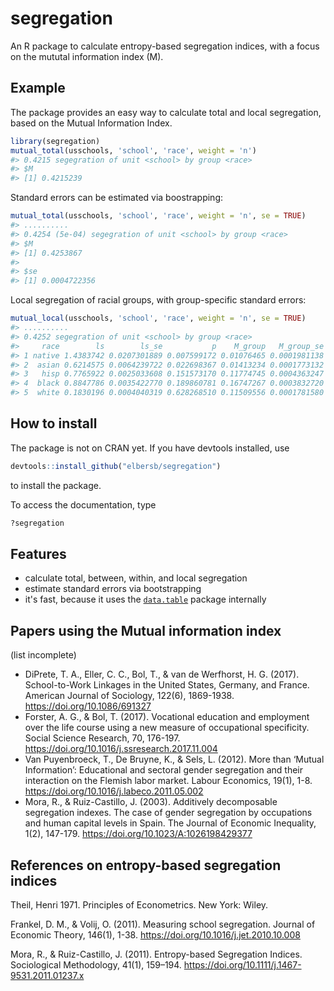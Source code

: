 <!-- README.md is generated from README.Rmd. Please edit that file -->
segregation
===========

An R package to calculate entropy-based segregation indices, with a focus on the mututal information index (M).

Example
-------

The package provides an easy way to calculate total and local segregation, based on the Mutual Information Index.

``` r
library(segregation)
mutual_total(usschools, 'school', 'race', weight = 'n')
#> 0.4215 segegration of unit <school> by group <race>
#> $M
#> [1] 0.4215239
```

Standard errors can be estimated via boostrapping:

``` r
mutual_total(usschools, 'school', 'race', weight = 'n', se = TRUE)
#> ..........
#> 0.4254 (5e-04) segegration of unit <school> by group <race>
#> $M
#> [1] 0.4253867
#> 
#> $se
#> [1] 0.0004722356
```

Local segregation of racial groups, with group-specific standard errors:

``` r
mutual_local(usschools, 'school', 'race', weight = 'n', se = TRUE)
#> ..........
#> 0.4252 segegration of unit <school> by group <race>
#>     race        ls        ls_se           p    M_group   M_group_se
#> 1 native 1.4383742 0.0207301889 0.007599172 0.01076465 0.0001981138
#> 2  asian 0.6214575 0.0064239722 0.022698367 0.01413234 0.0001773132
#> 3   hisp 0.7765922 0.0025033608 0.151573170 0.11774745 0.0004363247
#> 4  black 0.8847786 0.0035422770 0.189860781 0.16747267 0.0003832720
#> 5  white 0.1830196 0.0004040319 0.628268510 0.11509556 0.0001781580
```

How to install
--------------

The package is not on CRAN yet. If you have devtools installed, use

``` r
devtools::install_github("elbersb/segregation") 
```

to install the package.

To access the documentation, type

``` r
?segregation
```

Features
--------

-   calculate total, between, within, and local segregation
-   estimate standard errors via bootstrapping
-   it's fast, because it uses the [`data.table`](https://github.com/Rdatatable/data.table/wiki) package internally

Papers using the Mutual information index
-----------------------------------------

(list incomplete)

-   DiPrete, T. A., Eller, C. C., Bol, T., & van de Werfhorst, H. G. (2017). School-to-Work Linkages in the United States, Germany, and France. American Journal of Sociology, 122(6), 1869-1938. <https://doi.org/10.1086/691327>
-   Forster, A. G., & Bol, T. (2017). Vocational education and employment over the life course using a new measure of occupational specificity. Social Science Research, 70, 176-197. <https://doi.org/10.1016/j.ssresearch.2017.11.004>
-   Van Puyenbroeck, T., De Bruyne, K., & Sels, L. (2012). More than ‘Mutual Information’: Educational and sectoral gender segregation and their interaction on the Flemish labor market. Labour Economics, 19(1), 1-8. <https://doi.org/10.1016/j.labeco.2011.05.002>
-   Mora, R., & Ruiz-Castillo, J. (2003). Additively decomposable segregation indexes. The case of gender segregation by occupations and human capital levels in Spain. The Journal of Economic Inequality, 1(2), 147-179. <https://doi.org/10.1023/A:1026198429377>

References on entropy-based segregation indices
-----------------------------------------------

Theil, Henri 1971. Principles of Econometrics. New York: Wiley.

Frankel, D. M., & Volij, O. (2011). Measuring school segregation. Journal of Economic Theory, 146(1), 1-38. <https://doi.org/10.1016/j.jet.2010.10.008>

Mora, R., & Ruiz-Castillo, J. (2011). Entropy-based Segregation Indices. Sociological Methodology, 41(1), 159–194. <https://doi.org/10.1111/j.1467-9531.2011.01237.x>
